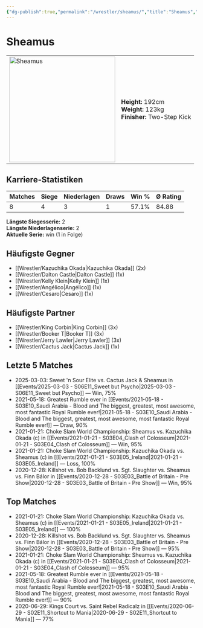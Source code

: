 ```yaml
---
{"dg-publish":true,"permalink":"/wrestler/sheamus/","title":"Sheamus","tags":["wrestler"],"noteIcon":""}
---
```



# Sheamus

<table>
        <tr>
        <td><img src="https://github.com/CptSpaulding1980/choke-slam-wrestling/releases/download/images/Sheamus.png" width="280" alt="Sheamus"></td>
        <td>
        <b>Height:</b> 192cm<br>
        <b>Weight:</b> 123kg<br>
        <b>Finisher:</b> Two-Step Kick<br>
        </td>
        </tr>
        </table>
        

## Karriere-Statistiken

| Matches | Siege | Niederlagen | Draws | Win % | Ø Rating |
|---------|-------|-------------|-------|-------|-----------|
| 8 | 4 | 3 | 1 | 57.1% | 84.88 |

**Längste Siegesserie:** 2<br>**Längste Niederlagenserie:** 2<br>**Aktuelle Serie:** win (1 in Folge)


## Häufigste Gegner
- [[Wrestler/Kazuchika Okada\|Kazuchika Okada]] (2x)
- [[Wrestler/Dalton Castle\|Dalton Castle]] (1x)
- [[Wrestler/Kelly Klein\|Kelly Klein]] (1x)
- [[Wrestler/Angélico\|Angélico]] (1x)
- [[Wrestler/Cesaro\|Cesaro]] (1x)

## Häufigste Partner
- [[Wrestler/King Corbin\|King Corbin]] (3x)
- [[Wrestler/Booker T\|Booker T]] (3x)
- [[Wrestler/Jerry Lawler\|Jerry Lawler]] (3x)
- [[Wrestler/Cactus Jack\|Cactus Jack]] (1x)

## Letzte 5 Matches
- 2025-03-03: Sweet 'n Sour Elite vs. Cactus Jack & Sheamus in [[Events/2025-03-03 - S06E11_Sweet but Psycho\|2025-03-03 - S06E11_Sweet but Psycho]] — Win, 75%
- 2021-05-18: Greatest Rumble ever in [[Events/2021-05-18 - S03E10_Saudi Arabia - Blood and The biggest, greatest, most awesome, most fantastic Royal Rumble ever!\|2021-05-18 - S03E10_Saudi Arabia - Blood and The biggest, greatest, most awesome, most fantastic Royal Rumble ever!]] — Draw, 90%
- 2021-01-21: Choke Slam World Championship: Sheamus  vs. Kazuchika Okada (c) in [[Events/2021-01-21 - S03E04_Clash of Colosseum\|2021-01-21 - S03E04_Clash of Colosseum]] — Win, 95%
- 2021-01-21: Choke Slam World Championship: Kazuchika Okada vs. Sheamus (c) in [[Events/2021-01-21 - S03E05_Ireland\|2021-01-21 - S03E05_Ireland]] — Loss, 100%
- 2020-12-28: Killshot vs. Bob Backlund vs. Sgt. Slaughter vs. Sheamus  vs. Finn Bálor in [[Events/2020-12-28 - S03E03_Battle of Britain - Pre Show\|2020-12-28 - S03E03_Battle of Britain - Pre Show]] — Win, 95%

## Top Matches
- 2021-01-21: Choke Slam World Championship: Kazuchika Okada vs. Sheamus (c) in [[Events/2021-01-21 - S03E05_Ireland\|2021-01-21 - S03E05_Ireland]] — 100%
- 2020-12-28: Killshot vs. Bob Backlund vs. Sgt. Slaughter vs. Sheamus  vs. Finn Bálor in [[Events/2020-12-28 - S03E03_Battle of Britain - Pre Show\|2020-12-28 - S03E03_Battle of Britain - Pre Show]] — 95%
- 2021-01-21: Choke Slam World Championship: Sheamus  vs. Kazuchika Okada (c) in [[Events/2021-01-21 - S03E04_Clash of Colosseum\|2021-01-21 - S03E04_Clash of Colosseum]] — 95%
- 2021-05-18: Greatest Rumble ever in [[Events/2021-05-18 - S03E10_Saudi Arabia - Blood and The biggest, greatest, most awesome, most fantastic Royal Rumble ever!\|2021-05-18 - S03E10_Saudi Arabia - Blood and The biggest, greatest, most awesome, most fantastic Royal Rumble ever!]] — 90%
- 2020-06-29: Kings Court vs. Saint Rebel Radicalz in [[Events/2020-06-29 - S02E11_Shortcut to Mania\|2020-06-29 - S02E11_Shortcut to Mania]] — 77%
